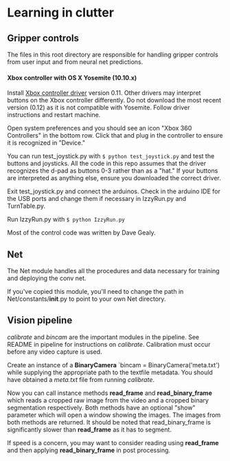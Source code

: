 # Learning in clutter

## Gripper controls

The files in this root directory are responsible for handling gripper controls
from user input and from neural net predictions.

#### Xbox controller with OS X Yosemite (10.10.x)

Install [Xbox controller driver](http://tattiebogle.net/index.php/ProjectRoot/Xbox360Controller/OsxDriver) version 0.11. Other drivers may interpret buttons on the Xbox controller differently.
Do not download the most recent version (0.12) as it is not compatible with Yosemite.
Follow driver instructions and restart machine.

Open system preferences and you should see an icon "Xbox 360 Controllers" in the bottom row.
Click that and plug in the controller to ensure it is recognized in "Device."

You can run test_joystick.py with `$ python test_joystick.py` and test the buttons and joysticks. All the code in this repo assumes that the driver
recognizes the d-pad as buttons 0-3 rather than as a "hat." If your buttons are interpreted as anything else, ensure you downloaded the correct driver.

Exit test_joystick.py and connect the arduinos. Check in the arduino IDE for the USB ports
and change them if necessary in IzzyRun.py and TurnTable.py.

Run IzzyRun.py with `$ python IzzyRun.py`

Most of the control code was written by Dave Gealy.

## Net

The Net module handles all the procedures and data necessary for training and deploying
the conv net.

If you've copied this module, you'll need to change the path in Net/constants/__init__.py
to point to your own Net directory.

## Vision pipeline

*calibrate* and *bincam* are the important modules in the pipeline. See README in pipeline
for instructions on *calibrate*. Calibration must occur before any video capture is used.

Create an instance of a **BinaryCamera** `bincam = BinaryCamera('meta.txt') while supplying the appropriate path to the textfile metadata.
You should have obtained a *meta.txt* file from running *calibrate*.

Now you can call instance methods **read_frame** and **read_binary_frame** which reads a cropped raw image from the video and a cropped binary segmentation respectively.
Both methods have an optional "show" parameter which will open a window showing the images. The images from both methods are returned.
It should be noted that read_binary_frame is significantly slower than **read_frame** as it has to segment.

If speed is a concern, you may want to consider reading using **read_frame** and then applying **read_binary_frame** 
in post processing.
